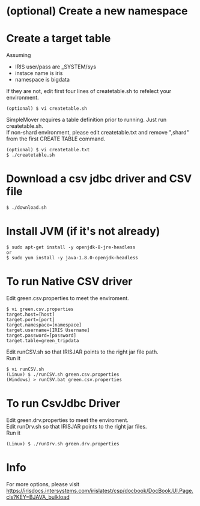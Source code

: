 # (optional) Create a new namespace
# Create a target table
Assuming 
- IRIS user/pass are _SYSTEM/sys
- instace name is iris
- namespace is bigdata

If they are not, edit first four lines of createtable.sh to refelect your environment.  
```
(optional) $ vi createtable.sh
```
SimpleMover requires a table definition prior to running.  Just run createtable.sh.  
If non-shard environment, please edit createtable.txt and remove ",shard" from the first CREATE TABLE command.

```
(optional) $ vi createtable.txt
$ ./createtable.sh
```

# Download a csv jdbc driver and CSV file
```
$ ./download.sh
```
# Install JVM (if it's not already)
```
$ sudo apt-get install -y openjdk-8-jre-headless  
or  
$ sudo yum install -y java-1.8.0-openjdk-headless
```
# To run Native CSV driver
Edit green.csv.properties to meet the enviroment.
```
$ vi green.csv.properties
target.host=[host]  
target.port=[port]  
target.namespace=[namespace]  
target.username=[IRIS Username]  
target.password=[password]  
target.table=green_tripdata
```

Edit runCSV.sh so that IRISJAR points to the right jar file path.  
Run it
```
$ vi runCSV.sh
(Linux) $ ./runCSV.sh green.csv.properties
(Windows) > runCSV.bat green.csv.properties
```
# To run CsvJdbc Driver
Edit green.drv.properties to meet the enviroment.  
Edit runDrv.sh so that IRISJAR points to the right jar files.  
Run it  
```
(Linux) $ ./runDrv.sh green.drv.properties
```
# Info
For more options, please visit   
https://irisdocs.intersystems.com/irislatest/csp/docbook/DocBook.UI.Page.cls?KEY=BJAVA_bulkload
